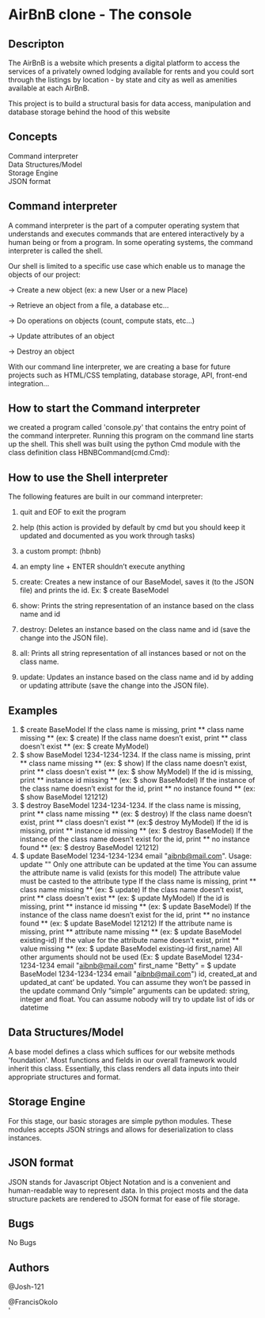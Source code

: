 # AirBnB clone - The console
## Descripton
The AirBnB is a website which presents a digital platform to access the services of a privately owned lodging available for rents and you could sort through the listings by location - by state and city as well as amenities available at each AirBnB.<br>

This project is to build a structural basis for data access, manipulation and database storage behind the hood of this website

## Concepts
Command interpreter<br>
Data Structures/Model<br>
Storage Engine<br>
JSON format<br>
## Command interpreter
A command interpreter is the part of a computer operating system that understands and executes commands that are entered interactively by a human being or from a program. In some operating systems, the command interpreter is called the shell.<br>

Our shell is limited to a specific use case which enable us to manage the objects of our project:<br>

-> Create a new object (ex: a new User or a new Place)

-> Retrieve an object from a file, a database etc…

-> Do operations on objects (count, compute stats, etc…)

-> Update attributes of an object

-> Destroy an object

With our command line interpreter, we are creating a base for future projects such as HTML/CSS templating, database storage, API, front-end integration…

## How to start the Command interpreter
we created a program called 'console.py' that contains the entry point of the command interpreter. Running this program on the command line starts up the shell. This shell was built using the python Cmd module with the class definition class HBNBCommand(cmd.Cmd):

## How to use the Shell interpreter
The following features are built in our command interpreter:

1. quit and EOF to exit the program<br>

2. help (this action is provided by default by cmd but you should keep it 
    updated and documented as you work through tasks)<br>

3. a custom prompt: (hbnb)<br>

4. an empty line + ENTER shouldn’t execute anything<br>

5. create: Creates a new instance of our BaseModel, saves it (to the JSON file)
   and prints the id. Ex: $ create BaseModel<br>

6. show: Prints the string representation of an 
   instance based on the class name and id<br>

7. destroy: Deletes an instance based on the 
   class name and id (save the change into the JSON file).<br>

8. all: Prints all string representation of all instances
   based or not on the class name.<br>

9. update: Updates an instance based on the class name and id 
   by adding or updating attribute (save the change into the JSON file).<br>
## Examples
1. $ create BaseModel
    If the class name is missing, print ** class name missing ** (ex: $ create)
    If the class name doesn’t exist, print ** class doesn't exist 
    ** (ex: $ create MyModel)
2. $ show BaseModel 1234-1234-1234.
    If the class name is missing, print ** class name missing ** (ex: $ show)
    If the class name doesn’t exist, print 
        ** class doesn't exist ** (ex: $ show MyModel)
    If the id is missing, print ** instance id missing ** (ex: $ show BaseModel)
    If the instance of the class name doesn’t exist for the id, print 
        ** no instance found ** (ex: $ show BaseModel 121212)
3.  $ destroy BaseModel 1234-1234-1234.
      If the class name is missing, print ** class name missing ** (ex: $ destroy)
      If the class name doesn’t exist, print ** class doesn't exist ** (ex:$ destroy MyModel)
      If the id is missing, print ** instance id missing ** (ex: $ destroy BaseModel)
      If the instance of the class name doesn’t exist for the id, print ** no instance found ** 
        (ex: $ destroy BaseModel 121212)
4.  $ update BaseModel 1234-1234-1234 email "aibnb@mail.com".
      Usage: update <class name> <id> <attribute name> "<attribute value>"
        Only one attribute can be updated at the time
        You can assume the attribute name is valid (exists for this model)
        The attribute value must be casted to the attribute type
      If the class name is missing, print ** class name missing ** (ex: $ update)
      If the class name doesn’t exist, print ** class doesn't exist ** (ex: $ update MyModel)
      If the id is missing, print ** instance id missing ** (ex: $ update BaseModel)
      If the instance of the class name doesn’t exist for the id, print ** no instance found ** 
        (ex: $ update BaseModel 121212)
      If the attribute name is missing, print ** attribute name missing ** (ex: $ update BaseModel existing-id)
      If the value for the attribute name doesn’t exist, print ** value missing ** 
        (ex: $ update BaseModel existing-id first_name)
    All other arguments should not be used (Ex: $ update BaseModel 1234-1234-1234 email 
    "aibnb@mail.com" first_name "Betty" = $ update BaseModel 1234-1234-1234 email "aibnb@mail.com")
    id, created_at and updated_at cant’ be updated. You can assume they won’t be passed in the update command
    Only “simple” arguments can be updated: string, integer and float. You can assume nobody will try to 
    update list of ids or datetime
## Data Structures/Model
A base model defines a class which suffices for our website methods 'foundation'. Most functions and fields in our overall framework would inherit this class. Essentially, this class renders all data inputs into their appropriate structures and format.

## Storage Engine
For this stage, our basic storages are simple python modules. These modules accepts JSON strings and allows for deserialization to class instances.

## JSON format
JSON stands for Javascript Object Notation and is a convenient and human-readable way to represent data. In this project mosts and the data structure packets are rendered to JSON format for ease of file storage.

## Bugs
No Bugs

## Authors
@Josh-121<br>

@FrancisOkolo<br>
'
